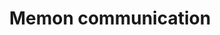 ---
title: "Memon communication"
url: /karachi/memon-communication-rufi-heaven-block-13d-2-block-13-d-2-gulshan-e-iqbal-karachi-karachi-city-sindh-pakistan/
shop: shop
---
